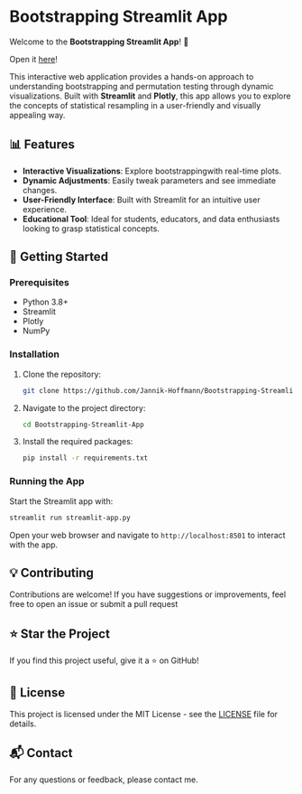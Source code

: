 # Bootstrapping Streamlit App

Welcome to the **Bootstrapping Streamlit App**! 🚀

Open it [here](wtf-is-bootstrapping.streamlit.app/)!

This interactive web application provides a hands-on approach to understanding bootstrapping and permutation testing through dynamic visualizations. Built with **Streamlit** and **Plotly**, this app allows you to explore the concepts of statistical resampling in a user-friendly and visually appealing way.

## 📊 Features

- **Interactive Visualizations**: Explore bootstrappingwith real-time plots.
- **Dynamic Adjustments**: Easily tweak parameters and see immediate changes.
- **User-Friendly Interface**: Built with Streamlit for an intuitive user experience.
- **Educational Tool**: Ideal for students, educators, and data enthusiasts looking to grasp statistical concepts.

## 🔧 Getting Started

### Prerequisites

- Python 3.8+
- Streamlit
- Plotly
- NumPy

### Installation

1. Clone the repository:

   ```bash
   git clone https://github.com/Jannik-Hoffmann/Bootstrapping-Streamlit-App.git
   ```

2. Navigate to the project directory:

   ```bash
   cd Bootstrapping-Streamlit-App
   ```

3. Install the required packages:

   ```bash
   pip install -r requirements.txt
   ```

### Running the App

Start the Streamlit app with:

```bash
streamlit run streamlit-app.py
```

Open your web browser and navigate to `http://localhost:8501` to interact with the app.

## 💡 Contributing

Contributions are welcome! If you have suggestions or improvements, feel free to open an issue or submit a pull request

## ⭐ Star the Project

If you find this project useful, give it a ⭐ on GitHub!

## 📄 License

This project is licensed under the MIT License - see the [LICENSE](LICENSE) file for details.

## 📬 Contact

For any questions or feedback, please contact me.
